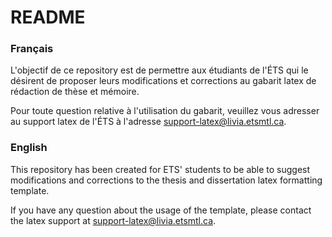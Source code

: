 # README #

### Français ###

L'objectif de ce repository est de permettre aux étudiants de l'ÉTS qui le désirent de proposer leurs modifications et corrections au gabarit latex de rédaction de thèse et mémoire.

Pour toute question relative à l'utilisation du gabarit, veuillez vous adresser au support latex de l'ÉTS à l'adresse support-latex@livia.etsmtl.ca. 


### English ###

This repository has been created for ETS' students to be able to suggest modifications and corrections to the thesis and dissertation latex formatting template.

If you have any question about the usage of the template, please contact the latex support at support-latex@livia.etsmtl.ca. 
